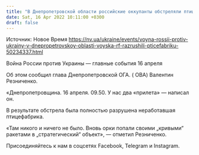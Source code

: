 ```yaml
---
title: "В Днепропетровской области российские оккупанты обстреляли птицефабрику, здание разрушено до основания"
date: Sat, 16 Apr 2022 10:11:00 +0300
draft: false
---
```

Источник: Новое Время https://nv.ua/ukraine/events/voyna-rossii-protiv-ukrainy-v-dnepropetrovskoy-oblasti-voyska-rf-razrushili-pticefabriku-50234337.html


Война России против Украины — главные события 16 апреля

Об этом сообщил глава Днепропетровской ОГА. ( ОВА) Валентин Резниченко.

 «Днепропетровщина. 16 апреля. 09.50. У нас два «прилета» — написал он.

 В результате обстрела была полностью разрушена неработавшая птицефабрика.

 «Там никого и ничего не было. Вновь орки попали своими „кривыми“ ракетами в „стратегический“ объект», — отметил Резниченко.

Присоединяйтесь к нам в соцсетях Facebook, Telegram и Instagram.
